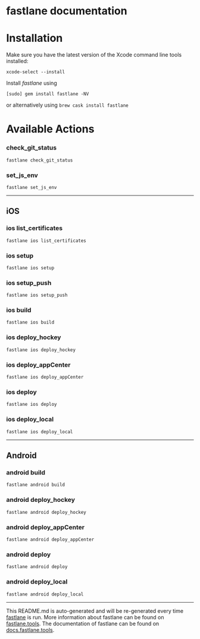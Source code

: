 fastlane documentation
================
# Installation

Make sure you have the latest version of the Xcode command line tools installed:

```
xcode-select --install
```

Install _fastlane_ using
```
[sudo] gem install fastlane -NV
```
or alternatively using `brew cask install fastlane`

# Available Actions
### check_git_status
```
fastlane check_git_status
```

### set_js_env
```
fastlane set_js_env
```


----

## iOS
### ios list_certificates
```
fastlane ios list_certificates
```

### ios setup
```
fastlane ios setup
```

### ios setup_push
```
fastlane ios setup_push
```

### ios build
```
fastlane ios build
```

### ios deploy_hockey
```
fastlane ios deploy_hockey
```

### ios deploy_appCenter
```
fastlane ios deploy_appCenter
```

### ios deploy
```
fastlane ios deploy
```

### ios deploy_local
```
fastlane ios deploy_local
```


----

## Android
### android build
```
fastlane android build
```

### android deploy_hockey
```
fastlane android deploy_hockey
```

### android deploy_appCenter
```
fastlane android deploy_appCenter
```

### android deploy
```
fastlane android deploy
```

### android deploy_local
```
fastlane android deploy_local
```


----

This README.md is auto-generated and will be re-generated every time [fastlane](https://fastlane.tools) is run.
More information about fastlane can be found on [fastlane.tools](https://fastlane.tools).
The documentation of fastlane can be found on [docs.fastlane.tools](https://docs.fastlane.tools).

